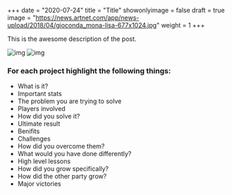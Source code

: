 +++
date = "2020-07-24"
title = "Title"
showonlyimage = false
draft = true
image = "https://news.artnet.com/app/news-upload/2018/04/gioconda_mona-lisa-677x1024.jpg"
weight = 1
+++

This is the awesome description of the post.
<!--more-->

![img](https://news.artnet.com/app/news-upload/2018/04/gioconda_mona-lisa-677x1024.jpg)
![img](/img/posts/image.jpg)

### For each project highlight the following things:
- What is it?
- Important stats
- The problem you are trying to solve
- Players involved
- How did you solve it?
- Ultimate result
- Benifits
- Challenges
- How did you overcome them?
- What would you have done differently?
- High level lessons
- How did you grow specifically?
- How did the other party grow?
- Major victories
